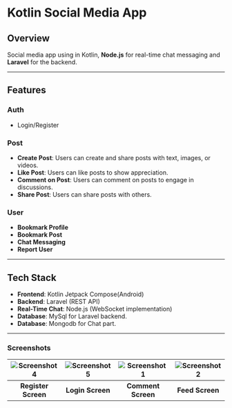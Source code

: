 # Kotlin Social Media App

## Overview
Social media app using in Kotlin, **Node.js** for real-time chat messaging and **Laravel** for the backend.

---

## Features

### Auth
- Login/Register
  
### Post
- **Create Post**: Users can create and share posts with text, images, or videos.
- **Like Post**: Users can like posts to show appreciation.
- **Comment on Post**: Users can comment on posts to engage in discussions.
- **Share Post**: Users can share posts with others.

### User
- **Bookmark Profile**
- **Bookmark Post**
- **Chat Messaging**
- **Report User**

---

## Tech Stack
- **Frontend**: Kotlin Jetpack Compose(Android)
- **Backend**: Laravel (REST API)
- **Real-Time Chat**: Node.js (WebSocket implementation)
- **Database**: MySql for Laravel backend.
- **Database**: Mongodb for Chat part.

---

### Screenshots
| ![Screenshot 4](https://github.com/user-attachments/assets/719aed67-518b-401b-bd14-b0069b700188) | ![Screenshot 5](https://github.com/user-attachments/assets/beaab346-6fe4-48da-9004-52e3cd2bd9ed) | ![Screenshot 1](https://github.com/user-attachments/assets/94f5fe0f-345b-4a4d-927d-fa51dad40193) | ![Screenshot 2](https://github.com/user-attachments/assets/73aada22-ff1a-4d85-b7ff-ff4f0e2c2890) |
|:---:|:---:|:---:|:---:|
| **Register Screen** | **Login Screen** | **Comment Screen** | **Feed Screen** |


